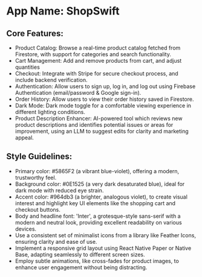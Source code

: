 # **App Name**: ShopSwift

## Core Features:

- Product Catalog: Browse a real-time product catalog fetched from Firestore, with support for categories and search functionality.
- Cart Management: Add and remove products from cart, and adjust quantities
- Checkout: Integrate with Stripe for secure checkout process, and include backend verification.
- Authentication: Allow users to sign up, log in, and log out using Firebase Authentication (email/password & Google sign-in).
- Order History: Allow users to view their order history saved in Firestore.
- Dark Mode: Dark mode toggle for a comfortable viewing experience in different lighting conditions.
- Product Description Enhancer: AI-powered tool which reviews new product descriptions and identifies potential issues or areas for improvement, using an LLM to suggest edits for clarity and marketing appeal.

## Style Guidelines:

- Primary color: #5865F2 (a vibrant blue-violet), offering a modern, trustworthy feel.
- Background color: #0E1525 (a very dark desaturated blue), ideal for dark mode with reduced eye strain.
- Accent color: #964db3 (a brighter, analogous violet), to create visual interest and highlight key UI elements like the shopping cart and checkout buttons.
- Body and headline font: 'Inter', a grotesque-style sans-serif with a modern and neutral look, providing excellent readability on various devices.
- Use a consistent set of minimalist icons from a library like Feather Icons, ensuring clarity and ease of use.
- Implement a responsive grid layout using React Native Paper or Native Base, adapting seamlessly to different screen sizes.
- Employ subtle animations, like cross-fades for product images, to enhance user engagement without being distracting.